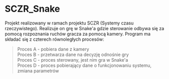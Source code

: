 # SCZR_Snake
Projekt realizowany w ramach projektu SCZR (Systemy czasu rzeczywistego). 
Realizuje on grę w Snake'a gdzie sterowanie odbywa się za pomocą rozpoznania ruchów gracza za pomocą kamery.
Program ma składać się z czterech równoległych procesów:  
>Proces A - pobiera dane z kamery  
>Proces B - przetwarza dane na decyzję odnośnie gry  
>Proces C - proces sterowany, jest nim gra w Snake'a  
>Proces D - proces pobierający dane o funkcjonowaniu systemu, zmiana parametrów


